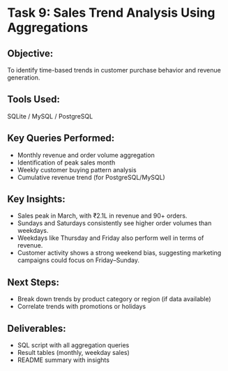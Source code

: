 
# Task 9: Sales Trend Analysis Using Aggregations

## Objective:
To identify time-based trends in customer purchase behavior and revenue generation.

## Tools Used:
SQLite / MySQL / PostgreSQL

## Key Queries Performed:
- Monthly revenue and order volume aggregation
- Identification of peak sales month
- Weekly customer buying pattern analysis
- Cumulative revenue trend (for PostgreSQL/MySQL)

## Key Insights:
- Sales peak in March, with ₹2.1L in revenue and 90+ orders.
- Sundays and Saturdays consistently see higher order volumes than weekdays.
- Weekdays like Thursday and Friday also perform well in terms of revenue.
- Customer activity shows a strong weekend bias, suggesting marketing campaigns could focus on Friday–Sunday.

## Next Steps:
- Break down trends by product category or region (if data available)
- Correlate trends with promotions or holidays

## Deliverables:
- SQL script with all aggregation queries
- Result tables (monthly, weekday sales)
- README summary with insights
